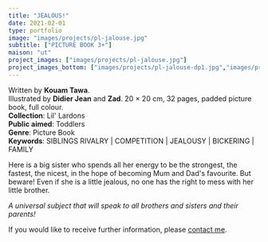 ```yaml
---
title: "JEALOUS!"
date: 2021-02-01
type: portfolio
image: "images/projects/pl-jalouse.jpg"
subtitle: ["PICTURE BOOK 3+"]
maison: "ut"
project_images: ["images/projects/pl-jalouse.jpg"]
project_images_bottom: ["images/projects/pl-jalouse-dp1.jpg","images/projects/pl-jalouse-dp2.jpg"]
---
```


Written by **Kouam Tawa**.    
Illustrated by **Didier Jean** and **Zad**.
20 × 20 cm, 32 pages, padded picture book, full colour.      
**Collection**: Lil' Lardons   
**Public aimed**: Toddlers   
**Genre**: Picture Book         
**Keywords**: SIBLINGS RIVALRY | COMPETITION | JEALOUSY | BICKERING | FAMILY              


Here is a big sister who spends all her energy to be the strongest, the fastest, the nicest,
in the hope of becoming Mum and Dad's favourite.
But beware! Even if she is a little jealous, no one has the right to mess with her little brother.

*A universal subject that will speak to all brothers and sisters and their parents!*





If you would like to receive further information, please [contact me](mailto:melanie.guillaumin.edition@gmail.com).


